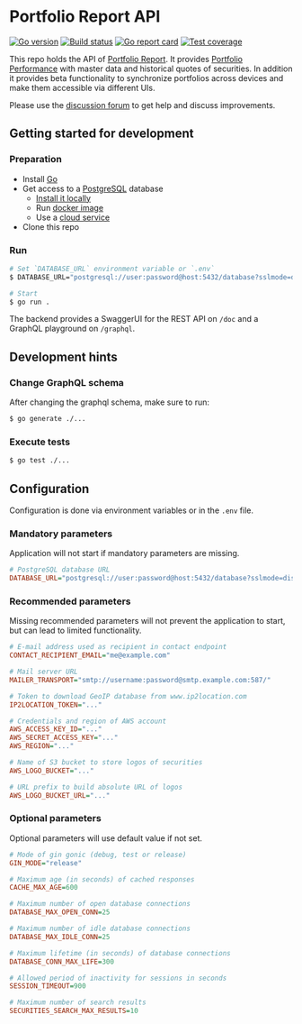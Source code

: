 # Portfolio Report API

[![Go version](https://img.shields.io/github/go-mod/go-version/portfolio-report/pr-api?style=flat-square)](https://go.dev/)
[![Build status](https://img.shields.io/github/workflow/status/portfolio-report/pr-api/CI?style=flat-square)](https://github.com/portfolio-report/pr-api/actions/workflows/ci.yml)
[![Go report card](https://goreportcard.com/badge/github.com/portfolio-report/pr-api?style=flat-square)](https://goreportcard.com/report/github.com/portfolio-report/pr-api)
[![Test coverage](https://img.shields.io/codecov/c/github/portfolio-report/pr-api?style=flat-square)](https://app.codecov.io/gh/portfolio-report/pr-api)

This repo holds the API of [Portfolio Report](https://www.portfolio-report.net/). It provides [Portfolio Performance](https://www.portfolio-performance.info/) with master data and historical quotes of securities. In addition it provides beta functionality to synchronize portfolios across devices and make them accessible via different UIs.

Please use the [discussion forum](https://forum.portfolio-performance.info/) to get help and discuss improvements.

## Getting started for development

### Preparation
- Install [Go](https://go.dev/)
- Get access to a [PostgreSQL](https://www.postgresql.org/) database
  - [Install it locally](https://www.postgresql.org/download/)
  - Run [docker image](https://hub.docker.com/_/postgres)
  - Use a [cloud service](https://www.postgresql.org/support/professional_hosting/)
- Clone this repo

### Run
```bash
# Set `DATABASE_URL` environment variable or `.env`
$ DATABASE_URL="postgresql://user:password@host:5432/database?sslmode=disable"

# Start
$ go run .
```

The backend provides a SwaggerUI for the REST API on `/doc` and a GraphQL playground on `/graphql`.

## Development hints

### Change GraphQL schema

After changing the graphql schema, make sure to run:
```bash
$ go generate ./...
```

### Execute tests

```bash
$ go test ./...
```

## Configuration

Configuration is done via environment variables or in the `.env` file.

### Mandatory parameters

Application will not start if mandatory parameters are missing.

```ini
# PostgreSQL database URL
DATABASE_URL="postgresql://user:password@host:5432/database?sslmode=disable"
```

### Recommended parameters
Missing recommended parameters will not prevent the application to start, but can lead to limited functionality.

```ini
# E-mail address used as recipient in contact endpoint
CONTACT_RECIPIENT_EMAIL="me@example.com"

# Mail server URL
MAILER_TRANSPORT="smtp://username:password@smtp.example.com:587/"

# Token to download GeoIP database from www.ip2location.com
IP2LOCATION_TOKEN="..."

# Credentials and region of AWS account 
AWS_ACCESS_KEY_ID="..."
AWS_SECRET_ACCESS_KEY="..."
AWS_REGION="..."

# Name of S3 bucket to store logos of securities
AWS_LOGO_BUCKET="..."

# URL prefix to build absolute URL of logos
AWS_LOGO_BUCKET_URL="..."
```

### Optional parameters
Optional parameters will use default value if not set.

```ini
# Mode of gin gonic (debug, test or release)
GIN_MODE="release"

# Maximum age (in seconds) of cached responses
CACHE_MAX_AGE=600

# Maximum number of open database connections
DATABASE_MAX_OPEN_CONN=25

# Maximum number of idle database connections
DATABASE_MAX_IDLE_CONN=25

# Maximum lifetime (in seconds) of database connections
DATABASE_CONN_MAX_LIFE=300

# Allowed period of inactivity for sessions in seconds
SESSION_TIMEOUT=900

# Maximum number of search results
SECURITIES_SEARCH_MAX_RESULTS=10
```
